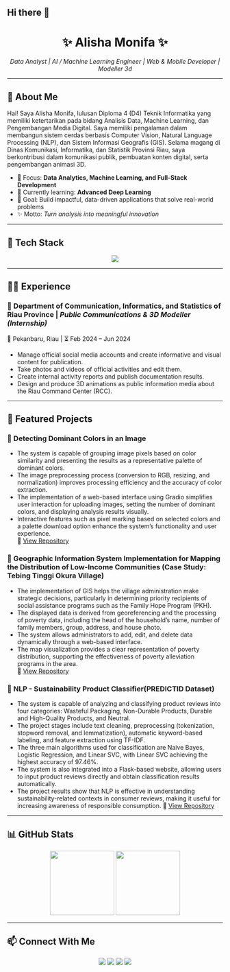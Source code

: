 ## Hi there 👋

<h1 align="center">✨ Alisha Monifa ✨</h1>
<p align="center">
  <em>Data Analyst | AI / Machine Learning Engineer | Web & Mobile Developer | Modeller 3d</em>
</p>

---

## 🌸 About Me
Hai! Saya Alisha Monifa, lulusan Diploma 4 (D4) Teknik Informatika yang memiliki ketertarikan pada bidang Analisis Data, Machine Learning, dan Pengembangan Media Digital. Saya memiliki pengalaman dalam membangun sistem cerdas berbasis Computer Vision, Natural Language Processing (NLP), dan Sistem Informasi Geografis (GIS). Selama magang di Dinas Komunikasi, Informatika, dan Statistik Provinsi Riau, saya berkontribusi dalam komunikasi publik, pembuatan konten digital, serta pengembangan animasi 3D. 

- 🔬 Focus: **Data Analytics, Machine Learning, and Full-Stack Development**  
- 🌱 Currently learning: **Advanced Deep Learning**  
- 🎯 Goal: Build impactful, data-driven applications that solve real-world problems  
- ✨ Motto: *Turn analysis into meaningful innovation*  

---

## 🚀 Tech Stack
<p align="center">
  <img src="https://skillicons.dev/icons?i=python,tensorflow,pytorch,js,react,php,nodejs,mysql,git,github,figma,java,c#,unity,blender" />
</p>

---
## 🧑‍💻 Experience

### 🌊 Department of Communication, Informatics, and Statistics of Riau Province | *Public Communications & 3D Modeller (Internship)*  
📍 Pekanbaru, Riau | ⏳ Feb 2024 – Jun 2024  

- Manage official social media accounts and create informative and visual content for publication.
- Take photos and videos of official activities and edit them.
- Create internal activity reports and publish documentation results.
- Design and produce 3D animations as public information media about the Riau Command Center (RCC). 

---

## 📌 Featured Projects

### 🎨 Detecting Dominant Colors in an Image  
- The system is capable of grouping image pixels based on color similarity and presenting the results as a representative palette of dominant colors.
- The image preprocessing process (conversion to RGB, resizing, and normalization) improves processing efficiency and the accuracy of color extraction.
- The implementation of a web-based interface using Gradio simplifies user interaction for uploading images, setting the number of dominant colors, and displaying analysis results visually.
- Interactive features such as pixel marking based on selected colors and a palette download option enhance the system’s functionality and user experience.   
🔗 [View Repository](https://github.com/monmon831/Computer-Vision)  

### 🔷 Geographic Information System Implementation for Mapping the Distribution of Low-Income Communities (Case Study: Tebing Tinggi Okura Village)  
- The implementation of GIS helps the village administration make strategic decisions, particularly in determining priority recipients of social assistance programs such as the Family Hope Program (PKH).
- The displayed data is derived from georeferencing and the processing of poverty data, including the head of the household’s name, number of family members, group, address, and house photo.
- The system allows administrators to add, edit, and delete data dynamically through a web-based interface.
- The map visualization provides a clear representation of poverty distribution, supporting the effectiveness of poverty alleviation programs in the area.  
🔗 [View Repository](https://github.com/monmon831/GISPersebaranMasyarakatMiskin)

### 🤖 NLP - Sustainability Product Classifier(PREDICTID Dataset)  
- The system is capable of analyzing and classifying product reviews into four categories: Wasteful Packaging, Non-Durable Products, Durable and High-Quality Products, and Neutral.
- The project stages include text cleaning, preprocessing (tokenization, stopword removal, and lemmatization), automatic keyword-based labeling, and feature extraction using TF-IDF.
- The three main algorithms used for classification are Naive Bayes, Logistic Regression, and Linear SVC, with Linear SVC achieving the highest accuracy of 97.46%.
- The system is also integrated into a Flask-based website, allowing users to input product reviews directly and obtain classification results automatically.
- The project results show that NLP is effective in understanding sustainability-related contexts in consumer reviews, making it useful for increasing awareness of responsible consumption. 
🔗 [View Repository](https://github.com/monmon831/NLP-SustainabilityProductClassifier)  

---

## 📊 GitHub Stats
<p align="center">
  <img src="https://github-readme-stats.vercel.app/api?username=ulfa03&show_icons=true&theme=tokyonight" height="150" />
  <img src="https://github-readme-stats.vercel.app/api/top-langs/?username=ulfa03&layout=compact&theme=tokyonight" height="150" />
</p>

---

## 📫 Connect With Me
<p align="center">
  <a href="https://ulfa03.github.io/portofolio-ulfa.github.io/"><img src="https://img.shields.io/badge/Portfolio-ff69b4?style=for-the-badge&logo=vercel&logoColor=white"/></a>
  <a href="https://www.linkedin.com/in/ulfa-damayanti03/"><img src="https://img.shields.io/badge/LinkedIn-0a66c2?style=for-the-badge&logo=linkedin&logoColor=white"/></a>
  <a href="mailto:ulfadamayanti79@gmail.com"><img src="https://img.shields.io/badge/Email-ea4335?style=for-the-badge&logo=gmail&logoColor=white"/></a>
  <a href="https://github.com/ulfa03"><img src="https://img.shields.io/badge/GitHub-333?style=for-the-badge&logo=github&logoColor=white"/></a>
</p>


